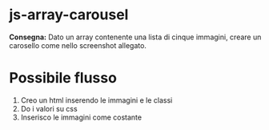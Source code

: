 js-array-carousel
===
**Consegna:**
Dato un array contenente una lista di cinque immagini, creare un carosello come nello screenshot allegato.

Possibile flusso
===
1. Creo un html inserendo le immagini e le classi
2. Do i valori su css
3. Inserisco le immagini come costante
